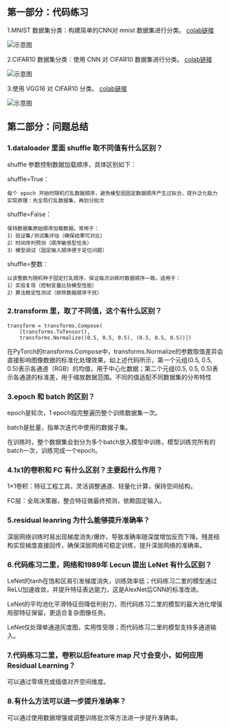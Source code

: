 ## 第一部分：代码练习
1.MNIST 数据集分类：构建简单的CNN对 mnist 数据集进⾏分类。
[colab链接](https://colab.research.google.com/drive/1_As8tL9jVyNeyYkmgJy5tK-57GetkXNf?usp=sharing)

![示意图](./pictures/1.png)

2.CIFAR10 数据集分类：使⽤ CNN 对 CIFAR10 数据集进⾏分类。
[colab链接](https://colab.research.google.com/drive/13IyPF69qQiBNRIgZ9C4VESE-2QEC2lrh?usp=sharing)

![示意图](./pictures/2.png)

3.使⽤ VGG16 对 CIFAR10 分类。
[colab链接](https://colab.research.google.com/drive/13IyPF69qQiBNRIgZ9C4VESE-2QEC2lrh?usp=sharing)

![示意图](./pictures/3.png)

## 第⼆部分：问题总结

### 1.dataloader ⾥⾯ shuffle 取不同值有什么区别？

shuffle 参数控制数据加载顺序，具体区别如下：

‌shuffle=True‌：

    每个 epoch 开始时随机打乱数据顺序，避免模型因固定数据顺序产生过拟合，提升泛化能力
    实现原理：先全局打乱数据集，再划分批次


‌shuffle=False‌：

    保持数据集原始顺序加载数据。常用于：
    1）验证集/测试集评估（确保结果可对比）
    2）时间序列预测（顺序敏感型任务）
    3）模型调试（固定输入顺序便于定位问题）

‌shuffle=整数‌：

    以该整数为随机种子固定打乱顺序，保证每次训练时数据顺序一致。适用于：
    1）实验复现（控制变量比较模型性能）
    2）算法稳定性测试（排除数据顺序干扰）

### 2.transform ⾥，取了不同值，这个有什么区别？

```
transform = transforms.Compose(
    [transforms.ToTensor(),
    transforms.Normalize((0.5, 0.5, 0.5), (0.5, 0.5, 0.5))])
```

在PyTorch的transforms.Compose中，transforms.Normalize的参数取值差异会直接影响图像数据的标准化处理效果，如上述代码所示，第一个元组(0.5, 0.5, 0.5)表示各通道（RGB）的均值，用于中心化数据；第二个元组(0.5, 0.5, 0.5)表示各通道的标准差，用于缩放数据范围。不同的值适配不同数据集的分布特性

### 3.epoch 和 batch 的区别？

epoch是轮次，1 epoch指完整遍历整个训练数据集一次。

batch是批量，指单次迭代中使用的数据子集。

在训练时，整个数据集会划分为多个batch放入模型中训练，模型训练完所有的batch一次，训练完成一个epoch。

### 4.1x1的卷积和 FC 有什么区别？主要起什么作⽤？

1×1卷积‌：特征工程工具，灵活调整通道、轻量化计算，‌保持空间结构‌。

‌FC层‌：全局决策器，整合特征做最终预测，‌依赖固定输入。

### 5.residual leanring 为什么能够提升准确率？
深层网络训练时易出现梯度消失/爆炸，导致准确率随深度增加反而下降。残差结构实现梯度直接回传，确保深层网络可稳定训练，提升深层网络的准确率。

### 6.代码练习二里，网络和1989年 Lecun 提出 LeNet 有什么区别？

LeNet的tanh在饱和区易引发梯度消失，训练效率低；代码练习二里的模型通过ReLU加速收敛，并提升特征表达能力，这是AlexNet后CNN的标准改进。

LeNet的平均池化平滑特征但降低判别力，而代码练习二里的模型的最大池化增强局部特征保留，更适合复杂图像任务。

LeNet仅处理单通道灰度图，实用性受限；而代码练习二里的模型支持多通道输入。

### 7.代码练习⼆⾥，卷积以后feature map 尺⼨会变⼩，如何应⽤ Residual Learning？

可以通过零填充或插值对齐空间维度。

### 8.有什么⽅法可以进⼀步提升准确率？

可以通过使用数据增强或调整训练批次等方法进一步提升准确率。